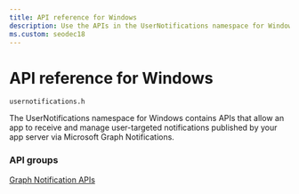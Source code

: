 ```yaml
---
title: API reference for Windows
description: Use the APIs in the UserNotifications namespace for Windows to receive and manage user notifications published by your app server via Microsoft Graph Notifications.
ms.custom: seodec18
---
```


# API reference for Windows

```
usernotifications.h
```

The UserNotifications namespace for Windows contains APIs that allow an app to receive and manage user-targeted notifications published by your app server via Microsoft Graph Notifications. 

### API groups

[Graph Notification APIs](usernotifications/index.md)

